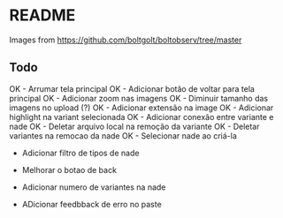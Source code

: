 # README

Images from https://github.com/boltgolt/boltobserv/tree/master

## Todo

OK - Arrumar tela principal
OK - Adicionar botão de voltar para tela principal
OK - Adicionar zoom nas imagens
OK - Diminuir tamanho das imagens no upload (?)
OK - Adicionar extensão na image
OK - Adicionar highlight na variant selecionada
OK - Adicionar conexão entre variante e nade
OK - Deletar arquivo local na remoção da variante
OK - Deletar variantes na remocao da nade
OK - Selecionar nade ao criá-la

- Adicionar filtro de tipos de nade

- Melhorar o botao de back
- Adicionar numero de variantes na nade
- ADicionar feedbback de erro no paste
